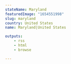 ```yaml
---
stateName: Maryland
featuredImage: "1654551998"
slug: maryland
country: United States
name: Maryland|United States

outputs:
    - rss
    - html
    - browse

---
```

